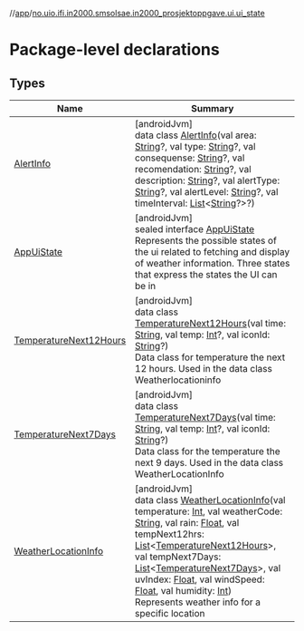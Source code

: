 //[app](../../index.md)/[no.uio.ifi.in2000.smsolsae.in2000_prosjektoppgave.ui.ui_state](index.md)

# Package-level declarations

## Types

| Name | Summary |
|---|---|
| [AlertInfo](-alert-info/index.md) | [androidJvm]<br>data class [AlertInfo](-alert-info/index.md)(val area: [String](https://kotlinlang.org/api/latest/jvm/stdlib/kotlin/-string/index.html)?, val type: [String](https://kotlinlang.org/api/latest/jvm/stdlib/kotlin/-string/index.html)?, val consequense: [String](https://kotlinlang.org/api/latest/jvm/stdlib/kotlin/-string/index.html)?, val recomendation: [String](https://kotlinlang.org/api/latest/jvm/stdlib/kotlin/-string/index.html)?, val description: [String](https://kotlinlang.org/api/latest/jvm/stdlib/kotlin/-string/index.html)?, val alertType: [String](https://kotlinlang.org/api/latest/jvm/stdlib/kotlin/-string/index.html)?, val alertLevel: [String](https://kotlinlang.org/api/latest/jvm/stdlib/kotlin/-string/index.html)?, val timeInterval: [List](https://kotlinlang.org/api/latest/jvm/stdlib/kotlin.collections/-list/index.html)&lt;[String](https://kotlinlang.org/api/latest/jvm/stdlib/kotlin/-string/index.html)?&gt;?) |
| [AppUiState](-app-ui-state/index.md) | [androidJvm]<br>sealed interface [AppUiState](-app-ui-state/index.md)<br>Represents the possible states of the ui related to fetching and display of weather information. Three states that express the states the UI can be in |
| [TemperatureNext12Hours](-temperature-next12-hours/index.md) | [androidJvm]<br>data class [TemperatureNext12Hours](-temperature-next12-hours/index.md)(val time: [String](https://kotlinlang.org/api/latest/jvm/stdlib/kotlin/-string/index.html), val temp: [Int](https://kotlinlang.org/api/latest/jvm/stdlib/kotlin/-int/index.html)?, val iconId: [String](https://kotlinlang.org/api/latest/jvm/stdlib/kotlin/-string/index.html)?)<br>Data class for temperature the next 12 hours. Used in the data class Weatherlocationinfo |
| [TemperatureNext7Days](-temperature-next7-days/index.md) | [androidJvm]<br>data class [TemperatureNext7Days](-temperature-next7-days/index.md)(val time: [String](https://kotlinlang.org/api/latest/jvm/stdlib/kotlin/-string/index.html), val temp: [Int](https://kotlinlang.org/api/latest/jvm/stdlib/kotlin/-int/index.html)?, val iconId: [String](https://kotlinlang.org/api/latest/jvm/stdlib/kotlin/-string/index.html)?)<br>Data class for the temperature the next 9 days. Used in the data class WeatherLocationInfo |
| [WeatherLocationInfo](-weather-location-info/index.md) | [androidJvm]<br>data class [WeatherLocationInfo](-weather-location-info/index.md)(val temperature: [Int](https://kotlinlang.org/api/latest/jvm/stdlib/kotlin/-int/index.html), val weatherCode: [String](https://kotlinlang.org/api/latest/jvm/stdlib/kotlin/-string/index.html), val rain: [Float](https://kotlinlang.org/api/latest/jvm/stdlib/kotlin/-float/index.html), val tempNext12hrs: [List](https://kotlinlang.org/api/latest/jvm/stdlib/kotlin.collections/-list/index.html)&lt;[TemperatureNext12Hours](-temperature-next12-hours/index.md)&gt;, val tempNext7Days: [List](https://kotlinlang.org/api/latest/jvm/stdlib/kotlin.collections/-list/index.html)&lt;[TemperatureNext7Days](-temperature-next7-days/index.md)&gt;, val uvIndex: [Float](https://kotlinlang.org/api/latest/jvm/stdlib/kotlin/-float/index.html), val windSpeed: [Float](https://kotlinlang.org/api/latest/jvm/stdlib/kotlin/-float/index.html), val humidity: [Int](https://kotlinlang.org/api/latest/jvm/stdlib/kotlin/-int/index.html))<br>Represents weather info for a specific location |
